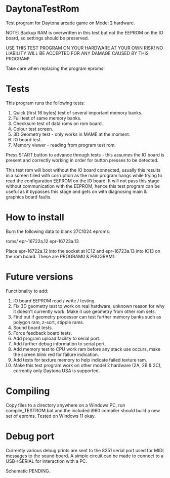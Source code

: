 # DaytonaTestRom

Test program for Daytona arcade game on Model 2 hardware.

NOTE: Backup RAM is overwritten in this test but not the EEPROM on the IO board, so settings should be preserved.

USE THIS TEST PROGRAM ON YOUR HARDWARE AT YOUR OWN RISK! NO LIABILITY WILL BE ACCEPTED FOR ANY DAMAGE CAUSED BY THIS PROGRAM!

Take care when replacing the program eproms!


# Tests

This program runs the following tests:

1) Quick (first 16 bytes) test of several important memory banks.
2) Full test of same memory banks.
3) Checksum test of data roms on rom board.
4) Colour test screen.
5) 3D Geometry test - only works in MAME at the moment.
6) IO board test.
7) Memory viewer - reading from program test rom.

Press START button to advance through tests - this assumes the IO board is present and correctly working in order for button presses to be detected.

This test rom will boot without the IO board connected, usually this results in a screen filled with corruption as the main program hangs while trying to read the configuration EEPROM on the IO board. It will not pass this stage without communication with the EEPROM, hence this test program can be useful as it bypasses this stage and gets on with diagnosing main & graphics board faults.


# How to install

Burn the following data to blank 27C1024 eproms:

roms/
epr-16722a.12
epr-16723a.13

Place epr-16722a.12 into the socket at IC12 and epr-16723a.13 into IC13 on the rom board. These are PROGRAM0 & PROGRAM1.


# Future versions

Functionality to add:

1) IO board EEPROM read / write / testing.
2) Fix 3D geometry test to work on real hardware, unknown reason for why it doesn't currently work. Make it use geometry from other rom sets.
3) Find out if geometry processor can test further memory banks such as polygon ram, z-sort, stipple rams.
4) Sound board tests.
5) Force feedback board tests.
6) Add program upload facility to serial port.
7) Add further debug information to serial port.
8) Add memory test to CPU work ram before any stack use occurs, make the screen blink red for failure indication.
9) Add tests for texture memory to help indicate failed texture ram.
10) Make this test program work on other model 2 hardware (2A, 2B & 2C), currently only Daytona USA is supported.


# Compiling

Copy files to a directory anywhere on a Windows PC, run compile_TESTROM.bat and the included i960 compiler should build a new set of eproms. Tested on Windows 11 okay.


# Debug port

Currently various debug prints are sent to the 8251 serial port used for MIDI messages to the sound board. A simple circuit can be made to connect to a USB->SERIAL for interaction with a PC.

Schematic PENDING.





